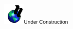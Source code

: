 <html>

<head>
<title>кП½µЭ³П³Э ¿з</title>
</head>

<body background="../IMAGES/binary.JPG">
<font FACE="Armenian Times">

<p><img SRC="../IMAGES/k2_1.gif" WIDTH="65" HEIGHT="64" ALIGN="BOTTOM" BORDER="0"
NATURALSIZEFLAG="3"></font><font face="Arial"><big>Under Construction</big></font></p>
</body>
</html>
